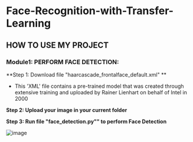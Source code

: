 # Face-Recognition-with-Transfer-Learning
## HOW TO USE MY PROJECT

### Module1: PERFORM FACE DETECTION:

**Step 1: Download file "haarcascade_frontalface_default.xml" **
- This 'XML' file contains a pre-trained model that was created through extensive training and uploaded by Rainer Lienhart on behalf of Intel in 2000

**Step 2: Upload your image in your current folder**

**Step 3: Run file "face_detection.py"" to perform Face Detection**

![image](https://user-images.githubusercontent.com/120365693/225253014-171c2e04-da74-4af5-88d8-f3960abbc2ba.png)


